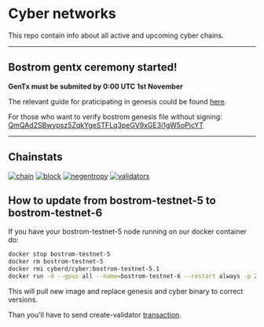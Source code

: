 # Cyber networks

This repo contain info about all active and upcoming cyber chains. 

-------

## Bostrom gentx ceremony started!

**GenTx must be submited by 0:00 UTC 1st November**

The relevant guide for praticipating in genesis could be found [here](https://github.com/cybercongress/networks/blob/main/bostrom/genesis-validator.md).


For those who want to verify bostrom genesis file without signing: [QmQAd2SBwypsz5ZqkYgeSTFLq3peGV9xGE3i1gW5oPjcYT](https://gateway.ipfs.cybernode.ai/ipfs/QmQAd2SBwypsz5ZqkYgeSTFLq3peGV9xGE3i1gW5oPjcYT)

-----

## Chainstats

[![chain](https://img.shields.io/badge/Chain-bostrom--testnet--6-success.svg?style=flat-square)](https://github.com/cybercongress/cyberd/blob/master/docs/run_validator.md)
[![block](https://img.shields.io/badge/dynamic/json?color=blue&label=Block%20Height&query=%24.result.sync_info.latest_block_height&url=https://rpc.bostromdev.cybernode.ai/status&style=flat-square)]()
[![negentropy](https://img.shields.io/badge/dynamic/json?color=blue&label=-Entropy&query=%24.result.negentropy&url=https://lcd.bostromdev.cybernode.ai/rank/negentropy&style=flat-square)]()
[![validators](https://img.shields.io/badge/dynamic/json?label=Validators&query=%24.result.validators.length&url=https://rpc.bostromdev.cybernode.ai/validators%3F&style=flat-square)]() 

## How to update from bostrom-testnet-5 to bostrom-testnet-6

If you have your bostrom-testnet-5 node running on our docker container do:

```bash
docker stop bostrom-testnet-5
docker rm bostrom-testnet-5
docker rmi cyberd/cyber:bostrom-testnet-5.1
docker run -d --gpus all --name=bostrom-testnet-6 --restart always -p 26656:26656 -p 26657:26657 -p 1317:1317 -e ALLOW_SEARCH=false -v $HOME/.cyber:/root/.cyber  cyberd/cyber:bostrom-testnet-6
```
This will pull new image and replace genesis and cyber binary to correct versions.

Than you'll have to send create-validator [transaction](https://github.com/cybercongress/go-cyber/blob/bostrom-dev/docs/run_validator.md#send-the-create-validator-transaction).

